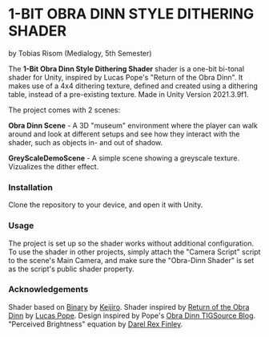 # 1-BIT OBRA DINN STYLE DITHERING SHADER
by Tobias Risom (Medialogy, 5th Semester)

The **1-Bit Obra Dinn Style Dithering Shader** shader is a one-bit bi-tonal shader for Unity, inspired by Lucas Pope's "Return of the Obra Dinn". It makes use of a 4x4 dithering texture, defined and created using a dithering table, instead of a pre-existing texture. 
Made in Unity Version 2021.3.9f1.

The project comes with 2 scenes:

**Obra Dinn Scene** - A 3D "museum" environment where the player can walk around and look at different setups and see how they interact with the shader, such as objects in- and out of shadow.

**GreyScaleDemoScene** - A simple scene showing a greyscale texture. Vizualizes the dither effect.

### Installation
Clone the repository to your device, and open it with Unity.

### Usage
The project is set up so the shader works without additional configuration.
To use the shader in other projects, simply attach the "Camera Script" script to the scene's Main Camera, and make sure the "Obra-Dinn Shader" is set as the script's public shader property.

### Acknowledgements
Shader based on [Binary](https://github.com/keijiro/KinoBinary) by [Keijiro](https://github.com/keijiro).
Shader inspired by [Return of the Obra Dinn](https://store.steampowered.com/app/653530/Return_of_the_Obra_Dinn/) by [Lucas Pope](https://dukope.com/).
Design inspired by Pope's [Obra Dinn TIGSource Blog](https://forums.tigsource.com/index.php?topic=40832.0).
"Perceived Brightness" equation by [Darel Rex Finley](https://alienryderflex.com/hsp.html).
